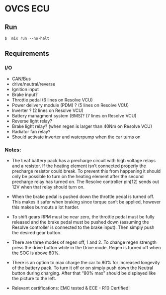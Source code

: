 # OVCS ECU

## Run

```
$  mix run --no-halt
```

## Requirements

### I/O

* CAN/Bus
* drive/neutral/reverse
* Ignition input
* Brake input?
* Throttle pedal (6 lines on Resolve VCU)
* Power delivery module (PDM) ? (5 lines on Resolve VCU)
* Inverter ? (2 lines on Resolve VCU)
* Battery managment system (BMS)? (7 lines on Resolve VCU)
* Reverse light relay?
* Brake light relay? (when regen is larger than 40Nm on Resolve VCU)
* Radiator fan relay?
* Should activate inverter and waterpump when the car turns on


### Notes:

- The Leaf battery pack has a precharge circuit with high voltage relays and a resistor. If the heating element isn’t connected properly the precharge resistor could break. To prevent this from happening it should only be possible to turn on the heating element after the second precharge relay has turned on. The Resolve controller pin[12] sends out 12V when that relay should turn on.

- When the brake pedal is pushed down the throttle pedal is turned off. This makes it safer when braking since torque can’t be applied, however this makes burnouts a lot harder.

- To shift gears RPM must be near zero, the throttle pedal must be fully released and the brake pedal must be pushed down (assuming the Resolve controller is connected to the brake input). Then simply push the desired gear button.

- There are three modes of regen off, 1 and 2. To change regen strength press the drive button while in the Drive mode. Regen is turned off when the SOC is above 80%.

- There is an option to max charge the car to 80% for increased longevity of the battery pack. To turn it off or on simply push down the Neutral button during charging. After that “80% max” should be displayed like the picture to the left.

- Relevant certifications: EMC tested & ECE - R10 Certified!

